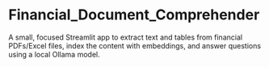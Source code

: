 # Financial_Document_Comprehender
A small, focused Streamlit app to extract text and tables from financial PDFs/Excel files, index the content with embeddings, and answer questions using a local Ollama model.
